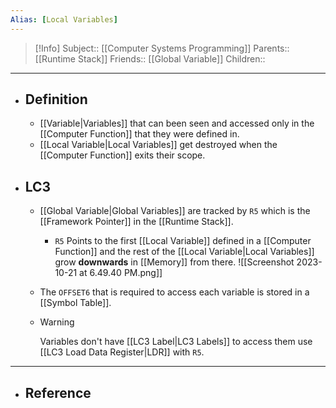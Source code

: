 ```yaml
---
Alias: [Local Variables]
---
```

> [!Info]
> Subject:: [[Computer Systems Programming]]
> Parents:: [[Runtime Stack]]
> Friends:: [[Global Variable]]
> Children:: 
---
- ## Definition
	- [[Variable|Variables]] that can been seen and accessed only in the [[Computer Function]] that they were defined in.
	- [[Local Variable|Local Variables]] get destroyed when the [[Computer Function]] exits their scope.
- ## LC3
	- [[Global Variable|Global Variables]] are tracked by `R5` which is the [[Framework Pointer]] in the [[Runtime Stack]].  
		- `R5` Points to the first [[Local Variable]] defined in a [[Computer Function]] and the rest of the [[Local Variable|Local Variables]] grow **downwards** in [[Memory]] from there.
		  ![[Screenshot 2023-10-21 at 6.49.40 PM.png]]
	- The `OFFSET6` that is required to access each variable is stored in a [[Symbol Table]].
	  
	- > [!Warning]
	  > Variables don't have [[LC3 Label|LC3 Labels]] to access them use [[LC3 Load Data Register|LDR]] with `R5`.
---
- ## Reference